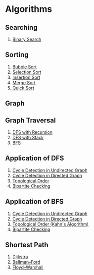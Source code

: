 # Algorithms

## Searching
  1. [Binary Search](https://github.com/ImtiajEmon/Algorithms/blob/main/Searchingn%20Algorithms/binary_search.py)

##  Sorting
  1. [Bubble Sort](https://github.com/ImtiajEmon/Algorithms/blob/main/Sorting%20Algorithms/Bubble_Sort.py)
  2. [Selection Sort](https://github.com/ImtiajEmon/Algorithms/blob/main/Sorting%20Algorithms/Selection_Sort.py)
  3. [Insertion Sort](https://github.com/ImtiajEmon/Algorithms/blob/main/Sorting%20Algorithms/Insertion_Sort.py)
  4. [Merge Sort](https://github.com/ImtiajEmon/Algorithms/blob/main/Sorting%20Algorithms/Merge_Sort.py)
  5. [Quick Sort](https://github.com/ImtiajEmon/Algorithms/blob/main/Sorting%20Algorithms/Quick_Sort.py)

## Graph

## Graph Traversal
  1. [DFS with Recursion](https://github.com/ImtiajEmon/Algorithms/blob/main/Graph%20Algorithms/dfs_with_recursion.py)
  2. [DFS with Stack](https://github.com/ImtiajEmon/Algorithms/blob/main/Graph%20Algorithms/dfs_with_stack)
  3. [BFS](https://github.com/ImtiajEmon/Algorithms/blob/main/Graph%20Algorithms/bfs.py)

## Application of DFS
  1. [Cycle Detection in Undirected Graph](https://github.com/ImtiajEmon/Algorithms/blob/main/Graph%20Algorithms/cycle_detection_using_dfs_in_ug.py)
  2. [Cycle Detection in Directed Graph](https://github.com/ImtiajEmon/Algorithms/blob/main/Graph%20Algorithms/cycle_detection_using_dfs_in_dg.py)
  3. [Topological Order](https://github.com/ImtiajEmon/Algorithms/blob/main/Graph%20Algorithms/topological_sort.py)
  4. [Bipartite Checking](https://github.com/ImtiajEmon/Algorithms/blob/main/Graph%20Algorithms/bipartite_checking_using_dfs.py)

## Application of BFS
  1. [Cycle Detection in Undirected Graph](https://github.com/ImtiajEmon/Algorithms/blob/main/Graph%20Algorithms/cycle_detection_using_bfs_in_ug.py)
  2. [Cycle Detection in Directed Graph](https://github.com/ImtiajEmon/Algorithms/blob/main/Graph%20Algorithms/cycle_detection_using_bfs_in_dg.py)
  3. [Topological Order (Kahn's Algorithm)](https://github.com/ImtiajEmon/Algorithms/blob/main/Graph%20Algorithms/kahn.py)
  4. [Bipartite Checking](https://github.com/ImtiajEmon/Algorithms/blob/main/Graph%20Algorithms/bipartite_checking_using_bfs.py)

## Shortest Path
  1. [Dijkstra]()
  2. [Bellman–Ford]()
  3. [Floyd–Warshall]()
